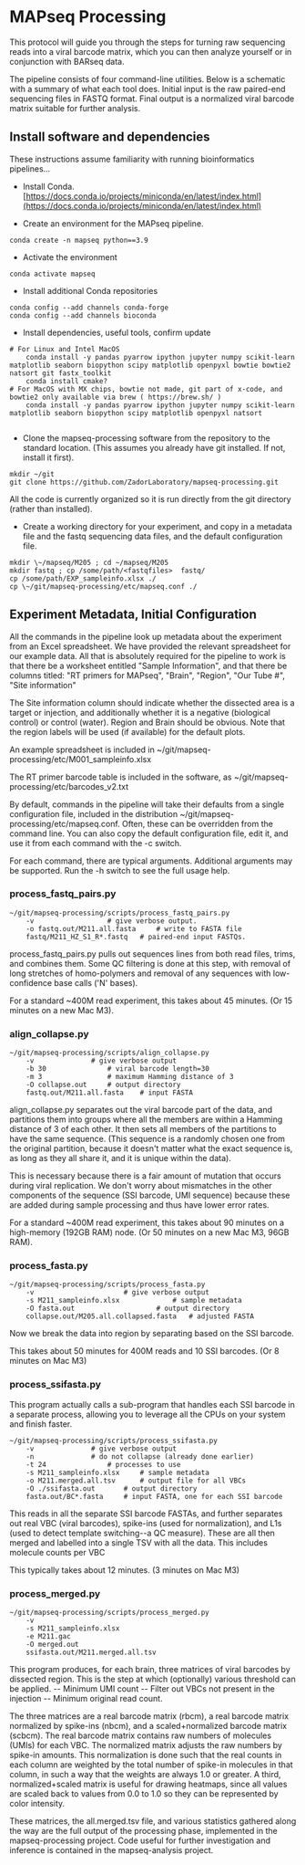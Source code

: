 #	MAPseq Processing
This protocol will guide you through the steps for turning raw sequencing reads into a viral barcode matrix, which you can then analyze yourself or in conjunction with BARseq data.

The pipeline consists of four command-line utilities. Below is a schematic with a summary of what each tool does. Initial input is the raw paired-end sequencing files in FASTQ format. Final output is a normalized viral barcode matrix suitable for further analysis.

## Install software and dependencies

These instructions assume familiarity with running bioinformatics pipelines...

* Install Conda. 
[https://docs.conda.io/projects/miniconda/en/latest/index.html](https://docs.conda.io/projects/miniconda/en/latest/index.html)

* Create an environment for the MAPseq pipeline.

```
conda create -n mapseq python==3.9 
```

* Activate the environment

```
conda activate mapseq
```

* Install additional Conda repositories

```
conda config --add channels conda-forge
conda config --add channels bioconda
```
* Install dependencies, useful tools, confirm update

```
# For Linux and Intel MacOS
	conda install -y pandas pyarrow ipython jupyter numpy scikit-learn matplotlib seaborn biopython scipy matplotlib openpyxl bowtie bowtie2 natsort git fastx_toolkit  
	conda install cmake?  
# For MacOS with MX chips, bowtie not made, git part of x-code, and bowtie2 only available via brew ( https://brew.sh/ )
    conda install -y pandas pyarrow ipython jupyter numpy scikit-learn matplotlib seaborn biopython scipy matplotlib openpyxl natsort
 
```


* Clone the mapseq-processing software from the repository to the standard location. (This assumes you already have git installed. If not, install it first). 

```
mkdir ~/git
git clone https://github.com/ZadorLaboratory/mapseq-processing.git 
```
All the code is currently organized so it is run directly from the git directory (rather than installed). 
* Create a working directory for your experiment, and copy in a metadata file and the fastq sequencing data files, and the default configuration file. 

```
mkdir \~/mapseq/M205 ; cd ~/mapseq/M205
mkdir fastq ; cp /some/path/<fastqfiles>  fastq/ 
cp /some/path/EXP_sampleinfo.xlsx ./ 
cp \~/git/mapseq-processing/etc/mapseq.conf ./
```

## Experiment Metadata, Initial Configuration
All the commands in the pipeline look up metadata about the experiment from an Excel spreadsheet. We have provided the relevant spreadsheet for our example data. All that is absolutely required for the pipeline to work is that there be a worksheet entitled "Sample Information", and that there be columns titled:
"RT primers for MAPseq", 
"Brain", 
"Region",
"Our Tube #", 
"Site information"

The Site information column should indicate whether the dissected area is a target or injection, and additionally whether it is a negative (biological control) or control (water). 
Region and Brain should be obvious. Note that the region labels will be used (if available) for the default plots.  

An example spreadsheet is included in 
~/git/mapseq-processing/etc/M001_sampleinfo.xlsx

The RT primer barcode table is included in the software, as ~/git/mapseq-processing/etc/barcodes_v2.txt

By default, commands in the pipeline will take their defaults from a single configuration file, included in the distribution ~/git/mapseq-processing/etc/mapseq.conf.
Often, these can be overridden from the command line. You can also copy the default configuration file, edit it, and use it from each command with the -c <configfile> switch. 

For each command, there are typical arguments. Additional arguments may be supported. Run the -h switch to see the full usage help. 

### process_fastq_pairs.py

```
~/git/mapseq-processing/scripts/process_fastq_pairs.py 
	-v  				# give verbose output.  
	-o fastq.out/M211.all.fasta 	# write to FASTA file
	fastq/M211_HZ_S1_R*.fastq	# paired-end input FASTQs. 
```
process_fastq_pairs.py pulls out sequences lines from both read files, trims, and combines them. Some QC filtering is done at this step, with removal of long stretches of homo-polymers and removal of any sequences with low-confidence base calls ('N' bases).

For a standard ~400M read experiment, this takes about 45 minutes. (Or 15 minutes on a new Mac M3). 
  

### align_collapse.py

```
~/git/mapseq-processing/scripts/align_collapse.py
	-v 				# give verbose output
	-b 30 				# viral barcode length=30
	-m 3 				# maximum Hamming distance of 3 
	-O collapse.out		# output directory
	fastq.out/M211.all.fasta	# input FASTA
```

align_collapse.py separates out the viral barcode part of the data, and partitions them into groups where all the members are within a Hamming distance of 3 of each other. It  then sets all members of the partitions to have the same sequence. (This sequence is a randomly chosen one from the original partition, because it doesn't matter what the exact sequence is, as long as they all share it, and it is unique within the data). 

This is necessary because there is a fair amount of mutation that occurs during viral replication. We don't worry about mismatches in the other components of the sequence (SSI barcode, UMI sequence) because these are added during sample processing and thus have lower error rates.

For a standard ~400M read experiment, this takes about 90 minutes on a high-memory (192GB RAM) node. (Or 50 minutes on a new Mac M3, 96GB RAM).  

### process_fasta.py

```
~/git/mapseq-processing/scripts/process_fasta.py 
	-v						# give verbose output
	-s M211_sampleinfo.xlsx 			# sample metadata
	-O fasta.out 					# output directory 
	collapse.out/M205.all.collapsed.fasta	# adjusted FASTA
```

Now we break the data into region by separating based on the SSI barcode.

This takes about 50 minutes for 400M reads and 10 SSI barcodes. (Or 8 minutes on Mac M3)  

### process_ssifasta.py
This program actually calls a sub-program that handles each SSI  barcode in a separate process, allowing you to leverage all the CPUs on your system and finish faster. 

```
~/git/mapseq-processing/scripts/process_ssifasta.py 
	-v				# give verbose output
	-n 				# do not collapse (already done earlier)
	-t 24				# processes to use 
	-s M211_sampleinfo.xlsx 	# sample metadata 
	-o M211.merged.all.tsv		# output file for all VBCs 
	-O ./ssifasta.out 		# output directory
	fasta.out/BC*.fasta		# input FASTA, one for each SSI barcode 
```

This reads in all the separate SSI barcode FASTAs, and further separates out real VBC (viral barcodes), spike-ins (used for normalization), and L1s (used to detect template switching--a QC measure). These are all then merged and labelled into a single TSV with all the data. This includes molecule counts per VBC

This typically takes about 12 minutes. (3 minutes on Mac M3)

### process_merged.py
```
~/git/mapseq-processing/scripts/process_merged.py 
	-v 
	-s M211_sampleinfo.xlsx  
	-e M211.gac 
	-O merged.out 
	ssifasta.out/M211.merged.all.tsv
```

This program produces, for each brain, three matrices of viral barcodes by dissected region. This is the step at which (optionally) various threshold can be applied. 
-- Minimum UMI count
-- Filter out VBCs not present in the injection
-- Minimum original read count.   

The three matrices are a real barcode matrix (rbcm), a real barcode matrix normalized by spike-ins (nbcm), and a scaled+normalized barcode matrix (scbcm). The real barcode matrix contains raw numbers of molecules (UMIs) for each VBC. The normalized matrix adjusts the raw numbers by spike-in amounts. This normalization is done such that the real counts in each column are weighted by the total number of spike-in molecules in that column, in such a way that the weights are always 1.0 or greater. A third, normalized+scaled matrix is useful for drawing heatmaps, since all values are scaled back to values from 0.0 to 1.0 so they can be represented by color intensity.      

These matrices, the all.merged.tsv file, and various statistics gathered along the way are the full output of the processing phase, implemented in the mapseq-processing project. Code useful for further investigation and inference is contained in the mapseq-analysis project. 

